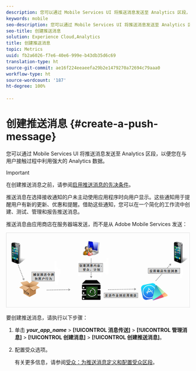 ```yaml
---
description: 您可以通过 Mobile Services UI 将推送消息发送至 Analytics 区段，以便您在与用户接触过程中利用强大的 Analytics 数据。
keywords: mobile
seo-description: 您可以通过 Mobile Services UI 将推送消息发送至 Analytics 区段，以便您在与用户接触过程中利用强大的 Analytics 数据。
seo-title: 创建推送消息
solution: Experience Cloud,Analytics
title: 创建推送消息
topic: Metrics
uuid: fb2a6026-f7e6-40e6-999e-b43db35d6c69
translation-type: ht
source-git-commit: ae16f224eeaeefa29b2e1479270a72694c79aaa0
workflow-type: ht
source-wordcount: '187'
ht-degree: 100%

---
```



# 创建推送消息 {#create-a-push-message}

您可以通过 Mobile Services UI 将推送消息发送至 Analytics 区段，以便您在与用户接触过程中利用强大的 Analytics 数据。

>[!IMPORTANT]
>
>在创建推送消息之前，请参阅[启用推送消息的先决条件](/help/using/c-manage-app-settings/c-mob-confg-app/configure-push-messaging/prerequisites-push-messaging.md)。

推送消息在选择接收通知的户未主动使用应用程序时向用户显示。这些通知用于提醒用户有新的更新、优惠和提醒。借助这些通知，您可以在一个简化的工作流中创建、测试、管理和报告推送消息。

推送消息由应用商店在服务器端发送，而不是从 Adobe Mobile Services 发送：

![](assets/push_message_diagram.png)

要创建推送消息，请执行以下步骤：

1. 单击 ***your_app_name*** > **[!UICONTROL 消息传送]** > **[!UICONTROL 管理消息]** > **[!UICONTROL 创建消息]** > **[!UICONTROL 创建推送消息]**。
1. 配置受众选项。

   有关更多信息，请参阅[受众：为推送消息定义和配置受众区段](/help/using/in-app-messaging/t-create-push-message/c-audience-push-message.md)。
